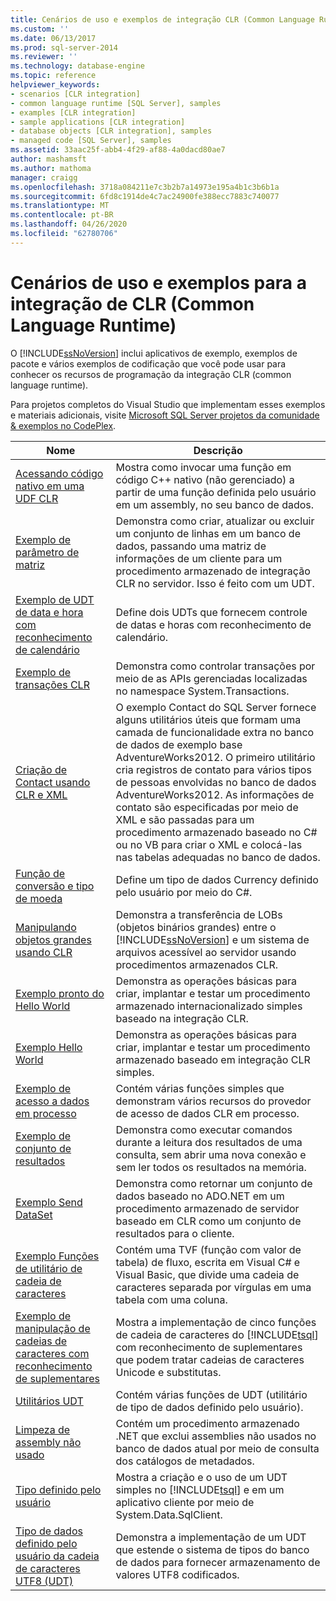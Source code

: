 ```yaml
---
title: Cenários de uso e exemplos de integração CLR (Common Language Runtime) | Microsoft Docs
ms.custom: ''
ms.date: 06/13/2017
ms.prod: sql-server-2014
ms.reviewer: ''
ms.technology: database-engine
ms.topic: reference
helpviewer_keywords:
- scenarios [CLR integration]
- common language runtime [SQL Server], samples
- examples [CLR integration]
- sample applications [CLR integration]
- database objects [CLR integration], samples
- managed code [SQL Server], samples
ms.assetid: 33aac25f-abb4-4f29-af88-4a0dacd80ae7
author: mashamsft
ms.author: mathoma
manager: craigg
ms.openlocfilehash: 3718a084211e7c3b2b7a14973e195a4b1c3b6b1a
ms.sourcegitcommit: 6fd8c1914de4c7ac24900fe388ecc7883c740077
ms.translationtype: MT
ms.contentlocale: pt-BR
ms.lasthandoff: 04/26/2020
ms.locfileid: "62780706"
---
```

# <a name="usage-scenarios-and-examples-for-common-language-runtime-clr-integration"></a>Cenários de uso e exemplos para a integração de CLR (Common Language Runtime)
  O [!INCLUDE[ssNoVersion](../../includes/ssnoversion-md.md)] inclui aplicativos de exemplo, exemplos de pacote e vários exemplos de codificação que você pode usar para conhecer os recursos de programação da integração CLR (common language runtime).  
  
 Para projetos completos do Visual Studio que implementam esses exemplos e materiais adicionais, visite [Microsoft SQL Server projetos da comunidade & exemplos no CodePlex](https://go.microsoft.com/fwlink/?LinkID=193935).  
  
|Nome|Descrição|  
|----------|-----------------|  
|[Acessando código nativo em uma UDF CLR](../../../2014/database-engine/dev-guide/accessing-native-code-from-a-clr-udf.md)|Mostra como invocar uma função em código C++ nativo (não gerenciado) a partir de uma função definida pelo usuário em um assembly, no seu banco de dados.|  
|[Exemplo de parâmetro de matriz](../../../2014/database-engine/dev-guide/array-parameter-sample.md)|Demonstra como criar, atualizar ou excluir um conjunto de linhas em um banco de dados, passando uma matriz de informações de um cliente para um procedimento armazenado de integração CLR no servidor. Isso é feito com um UDT.|  
|[Exemplo de UDT de data e hora com reconhecimento de calendário](../../../2014/database-engine/dev-guide/calendar-aware-date-and-time-udt-sample.md)|Define dois UDTs que fornecem controle de datas e horas com reconhecimento de calendário.|  
|[Exemplo de transações CLR](../../../2014/database-engine/dev-guide/clr-transactions-sample.md)|Demonstra como controlar transações por meio de as APIs gerenciadas localizadas no namespace System.Transactions.|  
|[Criação de Contact usando CLR e XML](../../../2014/database-engine/dev-guide/contact-creation-using-clr-and-xml.md)|O exemplo Contact do SQL Server fornece alguns utilitários úteis que formam uma camada de funcionalidade extra no banco de dados de exemplo base AdventureWorks2012. O primeiro utilitário cria registros de contato para vários tipos de pessoas envolvidas no banco de dados AdventureWorks2012. As informações de contato são especificadas por meio de XML e são passadas para um procedimento armazenado baseado no C# ou no VB para criar o XML e colocá-las nas tabelas adequadas no banco de dados.|  
|[Função de conversão e tipo de moeda](../../../2014/database-engine/dev-guide/currency-type-and-conversion-function.md)|Define um tipo de dados Currency definido pelo usuário por meio do C#.|  
|[Manipulando objetos grandes usando CLR](../../../2014/database-engine/dev-guide/handling-large-objects-using-clr.md)|Demonstra a transferência de LOBs (objetos binários grandes) entre o [!INCLUDE[ssNoVersion](../../includes/ssnoversion-md.md)] e um sistema de arquivos acessível ao servidor usando procedimentos armazenados CLR.|  
|[Exemplo pronto do Hello World](../../../2014/database-engine/dev-guide/hello-world-ready-sample.md)|Demonstra as operações básicas para criar, implantar e testar um procedimento armazenado internacionalizado simples baseado na integração CLR.|  
|[Exemplo Hello World](../../../2014/database-engine/dev-guide/hello-world-sample.md)|Demonstra as operações básicas para criar, implantar e testar um procedimento armazenado baseado em integração CLR simples.|  
|[Exemplo de acesso a dados em processo](../../../2014/database-engine/dev-guide/in-process-data-access-sample.md)|Contém várias funções simples que demonstram vários recursos do provedor de acesso de dados CLR em processo.|  
|[Exemplo de conjunto de resultados](../../../2014/database-engine/dev-guide/result-set-sample.md)|Demonstra como executar comandos durante a leitura dos resultados de uma consulta, sem abrir uma nova conexão e sem ler todos os resultados na memória.|  
|[Exemplo Send DataSet](../../../2014/database-engine/dev-guide/send-dataset-sample.md)|Demonstra como retornar um conjunto de dados baseado no ADO.NET em um procedimento armazenado de servidor baseado em CLR como um conjunto de resultados para o cliente.|  
|[Exemplo Funções de utilitário de cadeia de caracteres](../../../2014/database-engine/dev-guide/string-utility-functions-sample.md)|Contém uma TVF (função com valor de tabela) de fluxo, escrita em Visual C# e Visual Basic, que divide uma cadeia de caracteres separada por vírgulas em uma tabela com uma coluna.|  
|[Exemplo de manipulação de cadeias de caracteres com reconhecimento de suplementares](../../../2014/database-engine/dev-guide/supplementary-aware-string-manipulation-sample.md)|Mostra a implementação de cinco funções de cadeia de caracteres do [!INCLUDE[tsql](../../includes/tsql-md.md)] com reconhecimento de suplementares que podem tratar cadeias de caracteres Unicode e substitutas.|  
|[Utilitários UDT](../../../2014/database-engine/dev-guide/udt-utilities.md)|Contém várias funções de UDT (utilitário de tipo de dados definido pelo usuário).|  
|[Limpeza de assembly não usado](../../../2014/database-engine/dev-guide/unused-assembly-cleanup.md)|Contém um procedimento armazenado .NET que exclui assemblies não usados no banco de dados atual por meio de consulta dos catálogos de metadados.|  
|[Tipo definido pelo usuário](../../../2014/database-engine/dev-guide/user-defined-type.md)|Mostra a criação e o uso de um UDT simples no [!INCLUDE[tsql](../../includes/tsql-md.md)] e em um aplicativo cliente por meio de System.Data.SqlClient.|  
|[Tipo de dados definido pelo usuário da cadeia de caracteres UTF8 &#40;UDT&#41;](../../../2014/database-engine/dev-guide/utf8-string-user-defined-data-type-udt.md)|Demonstra a implementação de um UDT que estende o sistema de tipos do banco de dados para fornecer armazenamento de valores UTF8 codificados.|  
  
  
